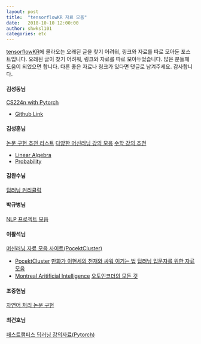 ```yaml
---
layout: post
title:  "tensorflowKR 자료 모음"
date:   2018-10-10 12:00:00
author: shwksl101
categories: etc
---
```


[tensorflowKR](https://www.facebook.com/groups/TensorFlowKR/)에 올라오는 오래된 글을 찾기 어려워, 링크와 자료를 따로 모아둔 포스트입니다.
오래된 글이 찾기 어려워, 링크와 자료를 따로 모아두었습니다.
많은 분들께 도움이 되었으면 합니다. 다른 좋은 자료나 링크가 있다면 댓글로 남겨주세요.
감사합니다.

#### 김성동님
[CS224n with Pytorch](https://www.facebook.com/groups/TensorFlowKR/permalink/557667904574272/)
* [Github Link](https://github.com/DSKSD/DeepNLP-models-Pytorch)

#### 김성훈님
[논문 구현 추천 리스트](https://www.facebook.com/groups/TensorFlowKR/permalink/683550341986027/)
[다양한 머신러닝 강의 모음](https://www.facebook.com/groups/TensorFlowKR/permalink/576695412671521/)
[수학 강의 추천](https://www.facebook.com/groups/TensorFlowKR/permalink/752194238454970/)
* [Linear Algebra](https://www.youtube.com/watch?v=ZK3O402wf1c&list=PLE7DDD91010BC51F8&index=1)
* [Probability](https://www.youtube.com/watch?v=KbB0FjPg0mw&list=PL2SOU6wwxB0uwwH80KTQ6ht66KWxbzTIo&index=1)

#### 김완수님
[딥러닝 커리큘럼](https://www.facebook.com/groups/TensorFlowKR/permalink/752274848446909/)

#### 박규병님
[NLP 프로젝트 모음](https://www.facebook.com/groups/TensorFlowKR/permalink/759277004413360/)

#### 이활석님
[머신러닝 자료 모음 사이트(PocektCluster)](https://www.facebook.com/groups/TensorFlowKR/permalink/761143780893349/)
* [PocektCluster](https://blog.pocketcluster.io/)
[만화가 이현세의 천재와 싸워 이기는 법](https://www.facebook.com/groups/TensorFlowKR/permalink/468480420159688/)
[딥러닝 입문자를 위한 자료 모음](https://www.facebook.com/groups/TensorFlowKR/permalink/741563959517998/)
* [Montreal Aritificial Intelligence](https://montrealartificialintelligence.com/)
[오토인코더의 모든 것](https://www.facebook.com/groups/TensorFlowKR/permalink/645625035778558/)

#### 조중현님
[자연어 처리 논문 구현](https://www.facebook.com/groups/TensorFlowKR/permalink/765424337131960/)

#### 최건호님
[패스트캠퍼스 딥러닝 강의자료(Pytorch)](https://www.facebook.com/groups/TensorFlowKR/permalink/534667666874296/)
